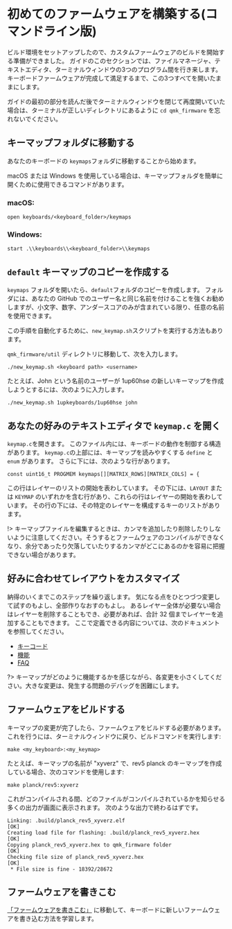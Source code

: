 # 初めてのファームウェアを構築する(コマンドライン版)

<!---
  original document: ed0575fc8:docs/newbs_building_firmware.md
  $ git show ed0575fc8:docs/newbs_building_firmware.md
-->

ビルド環境をセットアップしたので、カスタムファームウェアのビルドを開始する準備ができました。
ガイドのこのセクションでは、ファイルマネージャ、テキストエディタ、ターミナルウィンドウの3つのプログラム間を行き来します。
キーボードファームウェアが完成して満足するまで、この3つすべてを開いたままにします。

ガイドの最初の部分を読んだ後でターミナルウィンドウを閉じて再度開いていた場合は、ターミナルが正しいディレクトリにあるように `cd qmk_firmware` を忘れないでください。

## キーマップフォルダに移動する

あなたのキーボードの `keymaps`フォルダに移動することから始めます。

macOS または Windows を使用している場合は、キーマップフォルダを簡単に開くために使用できるコマンドがあります。

### macOS:

``` open keyboards/<keyboard_folder>/keymaps ```

### Windows:

``` start .\\keyboards\\<keyboard_folder>\\keymaps ```

## `default` キーマップのコピーを作成する

`keymaps` フォルダを開いたら、`default`フォルダのコピーを作成します。
フォルダには、あなたの GitHub でのユーザー名と同じ名前を付けることを強くお勧めしますが、小文字、数字、アンダースコアのみが含まれている限り、任意の名前を使用できます。

この手順を自動化するために、`new_keymap.sh`スクリプトを実行する方法もあります。

`qmk_firmware/util` ディレクトリに移動して、次を入力します。

```
./new_keymap.sh <keyboard path> <username>
```

たとえば、John という名前のユーザーが 1up60hse の新しいキーマップを作成しようとするには、次のように入力します。

```
./new_keymap.sh 1upkeyboards/1up60hse john
```

## あなたの好みのテキストエディタで `keymap.c` を開く

`keymap.c`を開きます。
このファイル内には、キーボードの動作を制御する構造があります。
`keymap.c`の上部には、キーマップを読みやすくする `define` と `enum` があります。
さらに下には、次のような行があります。

    const uint16_t PROGMEM keymaps[][MATRIX_ROWS][MATRIX_COLS] = {

この行はレイヤーのリストの開始を表わしています。
その下には、`LAYOUT` または `KEYMAP` のいずれかを含む行があり、これらの行はレイヤーの開始を表わしています。
その行の下には、その特定のレイヤーを構成するキーのリストがあります。

!> キーマップファイルを編集するときは、カンマを追加したり削除したりしないように注意してください。そうするとファームウェアのコンパイルができなくなり、余分であったり欠落していたりするカンマがどこにあるのかを容易に把握できない場合があります。

## 好みに合わせてレイアウトをカスタマイズ

納得のいくまでこのステップを繰り返します。
気になる点をひとつづつ変更して試すのもよし、全部作りなおすのもよし。
あるレイヤー全体が必要ない場合はレイヤーを削除することもでき、必要があれば、合計 32 個までレイヤーを追加することもできます。
ここで定義できる内容については、次のドキュメントを参照してください。

* [キーコード](keycodes.md)
* [機能](features.md)
* [FAQ](faq.md)

?> キーマップがどのように機能するかを感じながら、各変更を小さくしてください。大きな変更は、発生する問題のデバッグを困難にします。

## ファームウェアをビルドする

キーマップの変更が完了したら、ファームウェアをビルドする必要があります。これを行うには、ターミナルウィンドウに戻り、ビルドコマンドを実行します:

    make <my_keyboard>:<my_keymap>

たとえば、キーマップの名前が "xyverz" で、rev5 planck のキーマップを作成している場合、次のコマンドを使用します:

    make planck/rev5:xyverz

これがコンパイルされる間、どのファイルがコンパイルされているかを知らせる多くの出力が画面に表示されます。
次のような出力で終わるはずです。

```
Linking: .build/planck_rev5_xyverz.elf                                              [OK]
Creating load file for flashing: .build/planck_rev5_xyverz.hex                      [OK]
Copying planck_rev5_xyverz.hex to qmk_firmware folder                               [OK]
Checking file size of planck_rev5_xyverz.hex                                        [OK]
 * File size is fine - 18392/28672
```

## ファームウェアを書きこむ

[「ファームウェアを書きこむ」](newbs_flashing.md) に移動して、キーボードに新しいファームウェアを書き込む方法を学習します。
